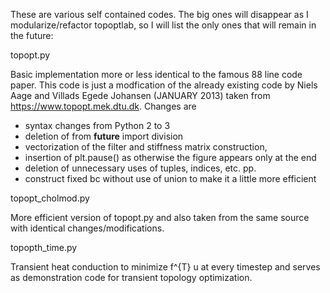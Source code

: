 These are various self contained codes. The big ones will disappear as I 
modularize/refactor topoptlab, so I will list the only ones that will remain
in the future:

topopt.py

Basic implementation more or less identical to the famous 88 line code paper. 
This code is just a modfication of the already existing code by Niels Aage and 
Villads Egede Johansen (JANUARY 2013) taken from https://www.topopt.mek.dtu.dk. 
Changes are 
- syntax changes from Python 2 to 3
- deletion of from __future__ import division
- vectorization of the filter and stiffness matrix construction, 
- insertion of plt.pause() as otherwise the figure appears only at the end
- deletion of unnecessary uses of tuples, indices, etc. pp.
- construct fixed bc without use of union to make it a little more efficient

topopt_cholmod.py

More efficient version of topopt.py and also taken from the same source with 
identical changes/modifications. 

topopth_time.py

Transient heat conduction to minimize f^{T} u at every timestep and serves as
demonstration code for transient topology optimization.